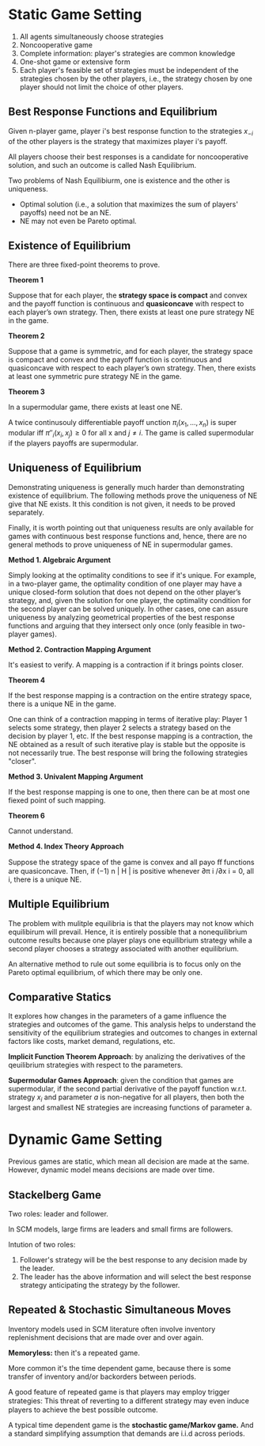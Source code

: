 # Static Game Setting

1. All agents simultaneously choose strategies
2. Noncooperative game
3. Complete information: player's strategies are common knowledge
4. One-shot game or extensive form
5. Each player's feasible set of strategies must be independent of the strategies chosen by the other players, i.e., the strategy chosen by one player should not limit the choice of other players. 

## Best Response Functions and Equilibrium

Given n-player game, player i's best response function to the strategies $x_{-i}$ of the other players is the strategy that maximizes player i's payoff.

All players choose their best responses is a candidate for noncooperative solution, and such an outcome is called Nash Equilibrium.

Two problems of Nash Equilibiurm, one is existence and the other is uniqueness.

- Optimal solution (i.e., a solution that maximizes the sum of players' payoffs) need not be an NE.
- NE may not even be Pareto optimal.

## Existence of Equilibrium

There are three fixed-point theorems to prove.

**Theorem 1**

Suppose that for each player, the **strategy space is compact** and convex and the payoff function is continuous and **quasiconcave** with respect to each player’s own strategy. Then, there exists at least one pure strategy NE in the game.

**Theorem 2**

Suppose that a game is symmetric, and for each player, the strategy space is compact and convex and the payoff function is continuous and quasiconcave with respect to each player’s own strategy. Then, there exists at least one symmetric pure strategy NE in the game.

**Theorem 3**

In a supermodular game, there exists at least one NE.

A twice continusouly differentiable payoff unction $\pi_i(x_1, ..., x_n)$ is super modular iff $\pi''_i(x_i, x_j) \geq 0$ for all x and $j \neq i$. The game is called supermodular if the players payoffs are supermodular.

## Uniqueness of Equilibrium

Demonstrating uniqueness is generally much harder than demonstrating existence of equilibrium. The following methods prove the uniqueness of NE give that NE exists. It this condition is not given, it needs to be proved separately.

Finally, it is worth pointing out that uniqueness results are only available for games with continuous best response functions and, hence, there are no general methods to prove uniqueness of NE in supermodular games.

**Method 1. Algebraic Argument**

Simply looking at the optimality conditions to see if it's unique. For example, in a two-player game, the optimality condition of one player may have a unique closed-form solution that does not depend on the other player’s strategy, and, given the solution for one player, the optimality condition for the second player can be solved uniquely. In other cases, one can assure uniqueness by analyzing geometrical properties of the best response functions and arguing that they intersect only once (only feasible in two-player games).

**Method 2. Contraction Mapping Argument**

It's easiest to verify. A mapping is a contraction if it brings points closer.

**Theorem 4**

If the best response mapping is a contraction on the entire strategy space, there is a unique NE in the game.

One can think of a contraction mapping in terms of iterative play: Player 1 selects some strategy, then player 2 selects a strategy based on the decision by player 1, etc. If the best response mapping is a contraction, the NE obtained as a result of such iterative play is stable but the opposite is not necessarily true. The best response will bring the following strategies "closer". 

**Method 3. Univalent Mapping Argument**

If the best response mapping is one to one, then there can be at most one fiexed point of such mapping.

**Theorem 6**

Cannot understand.

**Method 4. Index Theory Approach**

Suppose the strategy space of the game is convex and all payo ﬀ functions are quasiconcave. Then, if (−1) n | H | is positive whenever ∂π i /∂x i = 0, all i, there is a unique NE.

## Multiple Equilibrium

The problem with mulitple equilibria is that the players may not know which equilibirum will prevail. Hence, it is entirely possible that a nonequilibrium outcome results because one player plays one equilibrium strategy while a second player chooses a strategy associated with another equilibrium. 

An alternative method to rule out some equilibria is to focus only on the Pareto optimal equilibrium, of which there may be only one.

## Comparative Statics

It explores how changes in the parameters of a game influence the strategies and outcomes of the game. This analysis helps to understand the sensitivity of the equilibrium strategies and outcomes to changes in external factors like costs, market demand, regulations, etc. 

**Implicit Function Theorem Approach**: by analizing the derivatives of the qeuilibrium strategies with respect to the parameters.

**Supermodular Games Approach**: given the condition that games are supermodular, if the second partial derivative of the payoff function w.r.t. strategy $x_i$ and parameter $a$ is non-negative for all players, then both the largest and smallest NE strategies are increasing functions of parameter a.

# Dynamic Game Setting

Previous games are static, which mean all decision are made at the same. However, dynamic model means decisions are made over time.

## Stackelberg Game

Two roles: leader and follower. 

In SCM models, large firms are leaders and small firms are followers.

Intution of two roles:

1. Follower's strategy will be the best response to any decision made by the leader.
2. The leader has the above information and will select the best response strategy anticipating the strategy by the follower.

## Repeated & Stochastic Simultaneous Moves

Inventory models used in SCM literature often involve inventory replenishment decisions that are made over and over again.

**Memoryless:** then it's a repeated game.

More common it's the time dependent game, because there is some transfer of inventory and/or backorders between periods.

A good feature of repeated game is that players may employ trigger strategies: This threat of reverting to a diﬀerent strategy may even induce players to achieve the best possible outcome.

A typical time dependent game is the **stochastic game/Markov game.** And a standard simplifying assumption that demands are i.i.d across periods.